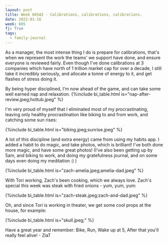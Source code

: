 ```yaml
---
layout: post
title: Week 605AZ - Calibrations, calibrations, calibrations.
date: 2022-01-16
week: 605
fj: True
tags:
  - family-journal
---
```


As a manager, the most intense thing I do is prepare for calibrations, that's when we represent the work the teams' we support have done, and ensure everyone is reviewed fairly. Even though I've done calibrations at 3 companies which have north of 1 trillion market cap for over a decade, I still take it incredibly seriously, and allocate a tonne of energy to it, and get flashes of stress doing it.

By being hyper disciplined, I'm now ahead of the game, and can take some well earned nap and relaxation.
{%include bi_table.html is="nap-after-review.jpeg;hottub.jpeg" %}

I'm very proud of myself that I eliminated most of my procrastinating, leaving only healthy procrastination like biking to and from work, and catching some sun rises:

{%include bi_table.html is="biking.jpeg;sunrise.jpeg" %}

A lot of this discipline (and extra energy) came from using my habits app. I added a habit to do magic, and take photos, which is brilliant! I've both done more magic, and have some great photos! (I've also been getting up by 5am, and biking to work, and doing my gratefulness journal, and on some days even doing my meditation :) )

{%include bi_table.html is="zach-amelia.jpeg;amelia-dad.jpeg" %}

With Tori working, Zach's been cooking, which we always love. Zach's special this week was steak with fried onions - yum, yum, yum:

{%include bi_table.html is="zach-steak.jpeg;zach-and-dad.jpeg" %}

Oh, and since Tori is working in theater, we get some cool props at the house, for example:

{%include bi_table.html is="skull.jpeg;" %}

Have a great year and remember: Bike, Run, Wake up at 5, After that you'll really feel alive! - ZiaT
